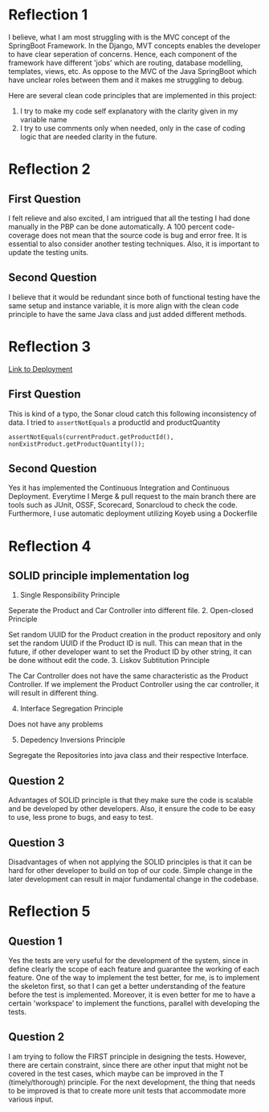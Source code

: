 

# Reflection 1
I believe, what I am most struggling with is the MVC concept of the SpringBoot Framework. In the Django, MVT concepts enables the developer to have clear seperation of concerns. Hence, each component of the framework have different 'jobs' which are routing, database modelling, templates, views, etc. As oppose to the MVC of the Java SpringBoot which have unclear roles between them and it makes me struggling to debug. 

Here are several clean code principles that are implemented in this project: 
1. I try to make my code self explanatory with the clarity given in my variable name 
2. I try to use comments only when needed, only in the case of coding logic that are needed clarity in the future. 


# Reflection 2
## First Question
I felt relieve and also excited, I am intrigued that all the testing I had done manually in the PBP can be done automatically. A 100 percent code-coverage does not mean that the source code is bug and error free. It is essential to also consider another testing techniques. Also, it is important to update the testing units. 

## Second Question 
I believe that it would be redundant since both of functional testing have the same setup and instance variable, it is more align with the clean code principle to have the same Java class and just added different methods. 

# Reflection 3 
[Link to Deployment](https://eshop-universityofindonesia.koyeb.app/)
## First Question
This is kind of a typo, the Sonar cloud catch this following inconsistency of data. I tried to `assertNotEquals` a productId and productQuantity

`assertNotEquals(currentProduct.getProductId(),
nonExistProduct.getProductQuantity());`
## Second Question

Yes it has implemented the Continuous Integration and Continuous Deployment. Everytime I Merge & pull request to the main branch there are tools such as JUnit, OSSF, Scorecard, Sonarcloud to check the code. Furthermore, I use automatic deployment utilizing Koyeb using a Dockerfile

# Reflection 4
## SOLID principle implementation log 
1. Single Responsibility Principle

Seperate the Product and Car Controller into different file. 
2. Open-closed Principle 

Set random UUID for the Product creation in the product repository and only set the random UUID if the Product ID is null. This can mean that in the future, if other developer want to set the Product ID by other string, it can be done without edit the code.
3. Liskov Subtitution Principle

The Car Controller does not have the same characteristic as the Product Controller. If we implement the Product Controller using the car controller, it will result in different thing.

4. Interface Segregation Principle

Does not have any problems

5. Depedency Inversions Principle

Segregate the Repositories into java class and their respective Interface.

## Question 2
Advantages of SOLID principle is that they make sure the code is scalable and be developed by other developers. Also, it ensure the code to be easy to use, less prone to bugs, and easy to test. 
## Question 3
Disadvantages of when not applying the SOLID principles is that it can be hard for other developer to build on top of our code. Simple change in the later development can result in major fundamental change in the codebase.

# Reflection 5
## Question 1
Yes the tests are very useful for the development of the system, since in define clearly the scope of each feature and guarantee the working of each feature. One of the way to implement the test better, for me, is to implement the skeleton first, so that I can get a better understanding of the feature before the test is implemented.
Moreover, it is even better for me to have a certain 'workspace' to implement the functions, parallel with developing the tests. 


## Question 2
I am trying to follow the FIRST principle in designing the tests. However, there are certain constraint, since there are other input that might not be covered in the test cases, which maybe can be improved in the T (timely/thorough) principle. For the next development, the thing that needs to be improved is that to create more unit tests that accommodate more various input. 